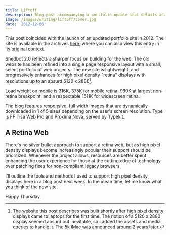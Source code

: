 ```yaml
---
title: Liftoff
description: Blog post accompanying a portfolio update that details adding future-looking support for 5k displays 2 years before they were commercially available.
image: /images/writing/liftoff/cover.jpg
date: '2012-12-06'
---
```


<Note>

This post coincided with the launch of an updated portfolio site in 2012. The site is available in the archives [here](https://2012.bradcerasani.me), where you can also view this entry in its [original context](https://2012.bradcerasani.me/blog).

</Note>

Shedbot 2.0 reflects a sharper focus on building for the web. The old website has been refined into a single page responsive layout with a small, select portfolio of web projects. The new site is lightweight, and progressively enhances for high pixel density "retina" displays with resolutions up to an absurd 5120 x 2880[^1].

<PostImage src="writing/liftoff/moon.jpg" alt="Alt text" caption="Moon over Kenora, Ontario – 10&quot; f4.7 Newtonian telescope, Canon 7D" size="large" />

Load weight on mobile is 316K, 375K for mobile retina, 960K at largest non-retina breakpoint, and a respectable 1511K for widescreen retina.

The blog features responsive, full width images that are dynamically downloaded in 1 of 5 sizes depending on the user's screen resolution. Type is FF Tisa Web Pro and Proxima Nova, served by Typekit.

## A Retina Web

There's no silver bullet approach to support a retina web, but as high pixel density displays become increasingly popular their support should be prioritized. Whenever the project allows, resources are better spent enhancing the user experience for those at the cutting edge of technology over patching fixes for non-compliant legacy browsers.

I'll outline the tools and methods I used to support high pixel density displays here in a blog post next week. In the mean time, let me know what you think of the new site.

Happy Thursday.

[^1]: The [website this post describes](https://2012.bradcerasani.me) was built shortly after high pixel density displays came to laptops for the first time. The notion of a 5120 x 2880 display seemed absurd but inevitable, so I added the assets and media queries to handle it. The 5k iMac was announced around 2 years later.
